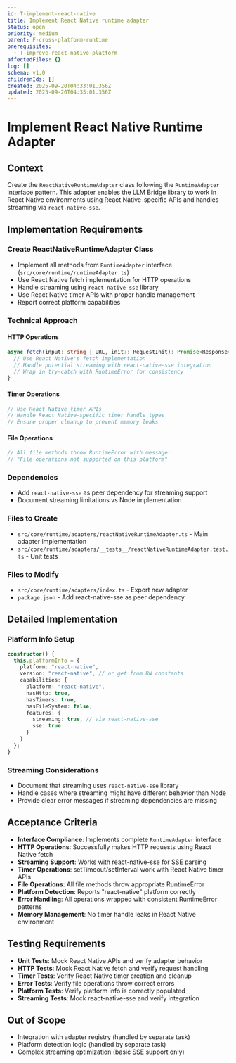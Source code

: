 ```yaml
---
id: T-implement-react-native
title: Implement React Native runtime adapter
status: open
priority: medium
parent: F-cross-platform-runtime
prerequisites:
  - T-improve-react-native-platform
affectedFiles: {}
log: []
schema: v1.0
childrenIds: []
created: 2025-09-20T04:33:01.356Z
updated: 2025-09-20T04:33:01.356Z
---
```


# Implement React Native Runtime Adapter

## Context

Create the `ReactNativeRuntimeAdapter` class following the `RuntimeAdapter` interface pattern. This adapter enables the LLM Bridge library to work in React Native environments using React Native-specific APIs and handles streaming via `react-native-sse`.

## Implementation Requirements

### Create ReactNativeRuntimeAdapter Class

- Implement all methods from `RuntimeAdapter` interface (`src/core/runtime/runtimeAdapter.ts`)
- Use React Native fetch implementation for HTTP operations
- Handle streaming using `react-native-sse` library
- Use React Native timer APIs with proper handle management
- Report correct platform capabilities

### Technical Approach

#### HTTP Operations

```typescript
async fetch(input: string | URL, init?: RequestInit): Promise<Response> {
  // Use React Native's fetch implementation
  // Handle potential streaming with react-native-sse integration
  // Wrap in try-catch with RuntimeError for consistency
}
```

#### Timer Operations

```typescript
// Use React Native timer APIs
// Handle React Native-specific timer handle types
// Ensure proper cleanup to prevent memory leaks
```

#### File Operations

```typescript
// All file methods throw RuntimeError with message:
// "File operations not supported on this platform"
```

### Dependencies

- Add `react-native-sse` as peer dependency for streaming support
- Document streaming limitations vs Node implementation

### Files to Create

- `src/core/runtime/adapters/reactNativeRuntimeAdapter.ts` - Main adapter implementation
- `src/core/runtime/adapters/__tests__/reactNativeRuntimeAdapter.test.ts` - Unit tests

### Files to Modify

- `src/core/runtime/adapters/index.ts` - Export new adapter
- `package.json` - Add react-native-sse as peer dependency

## Detailed Implementation

### Platform Info Setup

```typescript
constructor() {
  this.platformInfo = {
    platform: "react-native",
    version: "react-native", // or get from RN constants
    capabilities: {
      platform: "react-native",
      hasHttp: true,
      hasTimers: true,
      hasFileSystem: false,
      features: {
        streaming: true, // via react-native-sse
        sse: true
      }
    }
  };
}
```

### Streaming Considerations

- Document that streaming uses `react-native-sse` library
- Handle cases where streaming might have different behavior than Node
- Provide clear error messages if streaming dependencies are missing

## Acceptance Criteria

- **Interface Compliance**: Implements complete `RuntimeAdapter` interface
- **HTTP Operations**: Successfully makes HTTP requests using React Native fetch
- **Streaming Support**: Works with react-native-sse for SSE parsing
- **Timer Operations**: setTimeout/setInterval work with React Native timer APIs
- **File Operations**: All file methods throw appropriate RuntimeError
- **Platform Detection**: Reports "react-native" platform correctly
- **Error Handling**: All operations wrapped with consistent RuntimeError patterns
- **Memory Management**: No timer handle leaks in React Native environment

## Testing Requirements

- **Unit Tests**: Mock React Native APIs and verify adapter behavior
- **HTTP Tests**: Mock React Native fetch and verify request handling
- **Timer Tests**: Verify React Native timer creation and cleanup
- **Error Tests**: Verify file operations throw correct errors
- **Platform Tests**: Verify platform info is correctly populated
- **Streaming Tests**: Mock react-native-sse and verify integration

## Out of Scope

- Integration with adapter registry (handled by separate task)
- Platform detection logic (handled by separate task)
- Complex streaming optimization (basic SSE support only)

